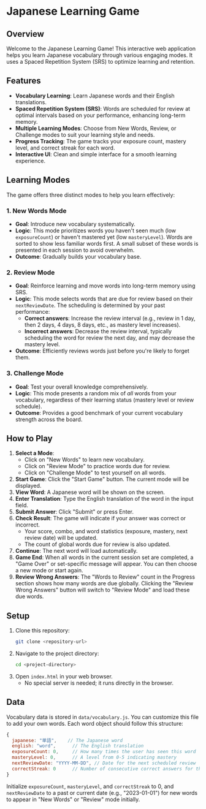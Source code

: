 # Japanese Learning Game

## Overview

Welcome to the Japanese Learning Game! This interactive web application helps you learn Japanese vocabulary through various engaging modes. It uses a Spaced Repetition System (SRS) to optimize learning and retention.

## Features

*   **Vocabulary Learning**: Learn Japanese words and their English translations.
*   **Spaced Repetition System (SRS)**: Words are scheduled for review at optimal intervals based on your performance, enhancing long-term memory.
*   **Multiple Learning Modes**: Choose from New Words, Review, or Challenge modes to suit your learning style and needs.
*   **Progress Tracking**: The game tracks your exposure count, mastery level, and correct streak for each word.
*   **Interactive UI**: Clean and simple interface for a smooth learning experience.

## Learning Modes

The game offers three distinct modes to help you learn effectively:

### 1. New Words Mode
*   **Goal**: Introduce new vocabulary systematically.
*   **Logic**: This mode prioritizes words you haven't seen much (low `exposureCount`) or haven't mastered yet (low `masteryLevel`). Words are sorted to show less familiar words first. A small subset of these words is presented in each session to avoid overwhelm.
*   **Outcome**: Gradually builds your vocabulary base.

### 2. Review Mode
*   **Goal**: Reinforce learning and move words into long-term memory using SRS.
*   **Logic**: This mode selects words that are due for review based on their `nextReviewDate`. The scheduling is determined by your past performance:
    *   **Correct answers**: Increase the review interval (e.g., review in 1 day, then 2 days, 4 days, 8 days, etc., as mastery level increases).
    *   **Incorrect answers**: Decrease the review interval, typically scheduling the word for review the next day, and may decrease the mastery level.
*   **Outcome**: Efficiently reviews words just before you're likely to forget them.

### 3. Challenge Mode
*   **Goal**: Test your overall knowledge comprehensively.
*   **Logic**: This mode presents a random mix of *all* words from your vocabulary, regardless of their learning status (mastery level or review schedule).
*   **Outcome**: Provides a good benchmark of your current vocabulary strength across the board.

## How to Play

1.  **Select a Mode**:
    *   Click on "New Words" to learn new vocabulary.
    *   Click on "Review Mode" to practice words due for review.
    *   Click on "Challenge Mode" to test yourself on all words.
2.  **Start Game**: Click the "Start Game" button. The current mode will be displayed.
3.  **View Word**: A Japanese word will be shown on the screen.
4.  **Enter Translation**: Type the English translation of the word in the input field.
5.  **Submit Answer**: Click "Submit" or press Enter.
6.  **Check Result**: The game will indicate if your answer was correct or incorrect.
    *   Your score, combo, and word statistics (exposure, mastery, next review date) will be updated.
    *   The count of global words due for review is also updated.
7.  **Continue**: The next word will load automatically.
8.  **Game End**: When all words in the current session set are completed, a "Game Over" or set-specific message will appear. You can then choose a new mode or start again.
9.  **Review Wrong Answers**: The "Words to Review" count in the Progress section shows how many words are due globally. Clicking the "Review Wrong Answers" button will switch to "Review Mode" and load these due words.

## Setup

1.  Clone this repository:
    ```bash
    git clone <repository-url>
    ```
2.  Navigate to the project directory:
    ```bash
    cd <project-directory>
    ```
3.  Open `index.html` in your web browser.
    *   No special server is needed; it runs directly in the browser.

## Data
Vocabulary data is stored in `data/vocabulary.js`. You can customize this file to add your own words. Each word object should follow this structure:
```javascript
{
  japanese: "単語",    // The Japanese word
  english: "word",      // The English translation
  exposureCount: 0,     // How many times the user has seen this word
  masteryLevel: 0,      // A level from 0-5 indicating mastery
  nextReviewDate: "YYYY-MM-DD", // Date for the next scheduled review
  correctStreak: 0      // Number of consecutive correct answers for this word
}
```
Initialize `exposureCount`, `masteryLevel`, and `correctStreak` to 0, and `nextReviewDate` to a past or current date (e.g., "2023-01-01") for new words to appear in "New Words" or "Review" mode initially.
